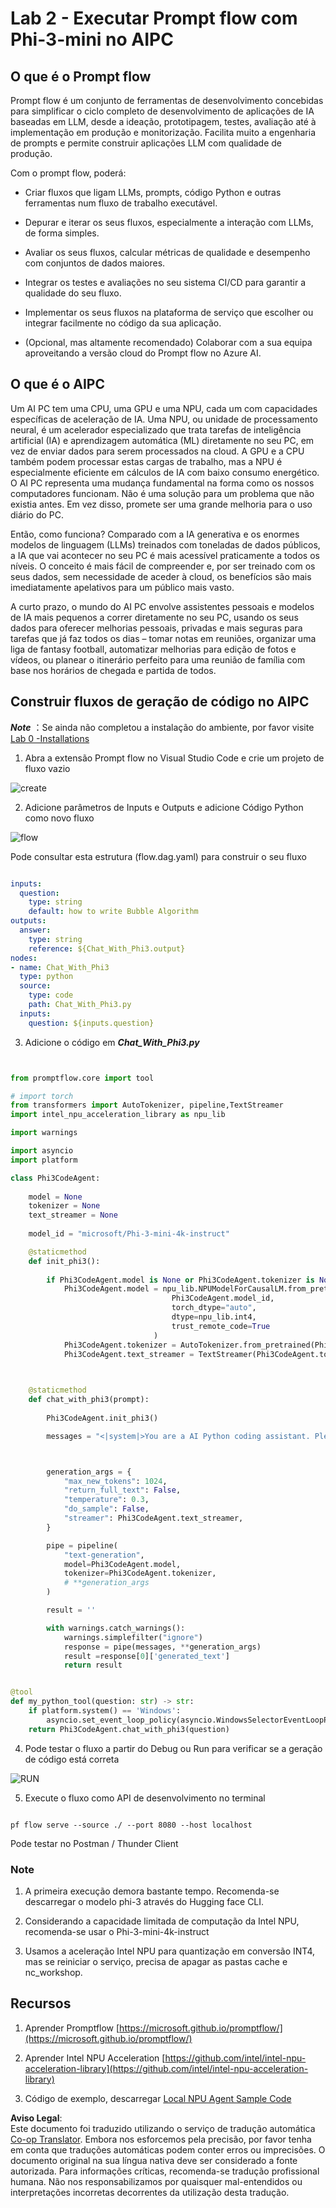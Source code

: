 <!--
CO_OP_TRANSLATOR_METADATA:
{
  "original_hash": "bc29f7fe7fc16bed6932733eac8c81b8",
  "translation_date": "2025-07-17T03:57:19+00:00",
  "source_file": "md/02.Application/02.Code/Phi3/VSCodeExt/HOL/AIPC/02.PromptflowWithNPU.md",
  "language_code": "pt"
}
-->
# **Lab 2 - Executar Prompt flow com Phi-3-mini no AIPC**

## **O que é o Prompt flow**

Prompt flow é um conjunto de ferramentas de desenvolvimento concebidas para simplificar o ciclo completo de desenvolvimento de aplicações de IA baseadas em LLM, desde a ideação, prototipagem, testes, avaliação até à implementação em produção e monitorização. Facilita muito a engenharia de prompts e permite construir aplicações LLM com qualidade de produção.

Com o prompt flow, poderá:

- Criar fluxos que ligam LLMs, prompts, código Python e outras ferramentas num fluxo de trabalho executável.

- Depurar e iterar os seus fluxos, especialmente a interação com LLMs, de forma simples.

- Avaliar os seus fluxos, calcular métricas de qualidade e desempenho com conjuntos de dados maiores.

- Integrar os testes e avaliações no seu sistema CI/CD para garantir a qualidade do seu fluxo.

- Implementar os seus fluxos na plataforma de serviço que escolher ou integrar facilmente no código da sua aplicação.

- (Opcional, mas altamente recomendado) Colaborar com a sua equipa aproveitando a versão cloud do Prompt flow no Azure AI.

## **O que é o AIPC**

Um AI PC tem uma CPU, uma GPU e uma NPU, cada um com capacidades específicas de aceleração de IA. Uma NPU, ou unidade de processamento neural, é um acelerador especializado que trata tarefas de inteligência artificial (IA) e aprendizagem automática (ML) diretamente no seu PC, em vez de enviar dados para serem processados na cloud. A GPU e a CPU também podem processar estas cargas de trabalho, mas a NPU é especialmente eficiente em cálculos de IA com baixo consumo energético. O AI PC representa uma mudança fundamental na forma como os nossos computadores funcionam. Não é uma solução para um problema que não existia antes. Em vez disso, promete ser uma grande melhoria para o uso diário do PC.

Então, como funciona? Comparado com a IA generativa e os enormes modelos de linguagem (LLMs) treinados com toneladas de dados públicos, a IA que vai acontecer no seu PC é mais acessível praticamente a todos os níveis. O conceito é mais fácil de compreender e, por ser treinado com os seus dados, sem necessidade de aceder à cloud, os benefícios são mais imediatamente apelativos para um público mais vasto.

A curto prazo, o mundo do AI PC envolve assistentes pessoais e modelos de IA mais pequenos a correr diretamente no seu PC, usando os seus dados para oferecer melhorias pessoais, privadas e mais seguras para tarefas que já faz todos os dias – tomar notas em reuniões, organizar uma liga de fantasy football, automatizar melhorias para edição de fotos e vídeos, ou planear o itinerário perfeito para uma reunião de família com base nos horários de chegada e partida de todos.

## **Construir fluxos de geração de código no AIPC**

***Note*** ：Se ainda não completou a instalação do ambiente, por favor visite [Lab 0 -Installations](./01.Installations.md)

1. Abra a extensão Prompt flow no Visual Studio Code e crie um projeto de fluxo vazio

![create](../../../../../../../../../translated_images/pf_create.bde888dc83502eba082a058175bbf1eee6791219795393a386b06fd3043ec54d.pt.png)

2. Adicione parâmetros de Inputs e Outputs e adicione Código Python como novo fluxo

![flow](../../../../../../../../../translated_images/pf_flow.520824c0969f2a94f17e947f86bdc4b4c6c88a2efa394fe3bcfb58c0dbc578a7.pt.png)

Pode consultar esta estrutura (flow.dag.yaml) para construir o seu fluxo

```yaml

inputs:
  question:
    type: string
    default: how to write Bubble Algorithm
outputs:
  answer:
    type: string
    reference: ${Chat_With_Phi3.output}
nodes:
- name: Chat_With_Phi3
  type: python
  source:
    type: code
    path: Chat_With_Phi3.py
  inputs:
    question: ${inputs.question}


```

3. Adicione o código em ***Chat_With_Phi3.py***

```python


from promptflow.core import tool

# import torch
from transformers import AutoTokenizer, pipeline,TextStreamer
import intel_npu_acceleration_library as npu_lib

import warnings

import asyncio
import platform

class Phi3CodeAgent:
    
    model = None
    tokenizer = None
    text_streamer = None
    
    model_id = "microsoft/Phi-3-mini-4k-instruct"

    @staticmethod
    def init_phi3():
        
        if Phi3CodeAgent.model is None or Phi3CodeAgent.tokenizer is None or Phi3CodeAgent.text_streamer is None:
            Phi3CodeAgent.model = npu_lib.NPUModelForCausalLM.from_pretrained(
                                    Phi3CodeAgent.model_id,
                                    torch_dtype="auto",
                                    dtype=npu_lib.int4,
                                    trust_remote_code=True
                                )
            Phi3CodeAgent.tokenizer = AutoTokenizer.from_pretrained(Phi3CodeAgent.model_id)
            Phi3CodeAgent.text_streamer = TextStreamer(Phi3CodeAgent.tokenizer, skip_prompt=True)

    

    @staticmethod
    def chat_with_phi3(prompt):
        
        Phi3CodeAgent.init_phi3()

        messages = "<|system|>You are a AI Python coding assistant. Please help me to generate code in Python.The answer only genertated Python code, but any comments and instructions do not need to be generated<|end|><|user|>" + prompt +"<|end|><|assistant|>"



        generation_args = {
            "max_new_tokens": 1024,
            "return_full_text": False,
            "temperature": 0.3,
            "do_sample": False,
            "streamer": Phi3CodeAgent.text_streamer,
        }

        pipe = pipeline(
            "text-generation",
            model=Phi3CodeAgent.model,
            tokenizer=Phi3CodeAgent.tokenizer,
            # **generation_args
        )

        result = ''

        with warnings.catch_warnings():
            warnings.simplefilter("ignore")
            response = pipe(messages, **generation_args)
            result =response[0]['generated_text']
            return result


@tool
def my_python_tool(question: str) -> str:
    if platform.system() == 'Windows':
        asyncio.set_event_loop_policy(asyncio.WindowsSelectorEventLoopPolicy())
    return Phi3CodeAgent.chat_with_phi3(question)


```

4. Pode testar o fluxo a partir do Debug ou Run para verificar se a geração de código está correta

![RUN](../../../../../../../../../translated_images/pf_run.4239e8a0b420a58284edf6ee1471c1697c345670313c8e7beac0edaee15b9a9d.pt.png)

5. Execute o fluxo como API de desenvolvimento no terminal

```

pf flow serve --source ./ --port 8080 --host localhost   

```

Pode testar no Postman / Thunder Client

### **Note**

1. A primeira execução demora bastante tempo. Recomenda-se descarregar o modelo phi-3 através do Hugging face CLI.

2. Considerando a capacidade limitada de computação da Intel NPU, recomenda-se usar o Phi-3-mini-4k-instruct

3. Usamos a aceleração Intel NPU para quantização em conversão INT4, mas se reiniciar o serviço, precisa de apagar as pastas cache e nc_workshop.

## **Recursos**

1. Aprender Promptflow [https://microsoft.github.io/promptflow/](https://microsoft.github.io/promptflow/)

2. Aprender Intel NPU Acceleration [https://github.com/intel/intel-npu-acceleration-library](https://github.com/intel/intel-npu-acceleration-library)

3. Código de exemplo, descarregar [Local NPU Agent Sample Code](../../../../../../../../../code/07.Lab/01/AIPC)

**Aviso Legal**:  
Este documento foi traduzido utilizando o serviço de tradução automática [Co-op Translator](https://github.com/Azure/co-op-translator). Embora nos esforcemos pela precisão, por favor tenha em conta que traduções automáticas podem conter erros ou imprecisões. O documento original na sua língua nativa deve ser considerado a fonte autorizada. Para informações críticas, recomenda-se tradução profissional humana. Não nos responsabilizamos por quaisquer mal-entendidos ou interpretações incorretas decorrentes da utilização desta tradução.